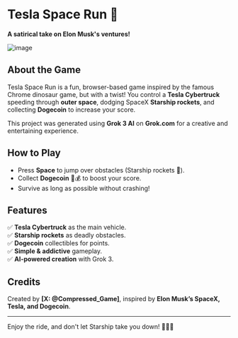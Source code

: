 # Tesla Space Run 🚀

**A satirical take on Elon Musk's ventures!**

![image](https://github.com/user-attachments/assets/a662567d-d6a9-4607-87e9-50b0a54e8c1d)

## About the Game

Tesla Space Run is a fun, browser-based game inspired by the famous Chrome dinosaur game, but with a twist! You control a **Tesla Cybertruck** speeding through **outer space**, dodging SpaceX **Starship rockets**, and collecting **Dogecoin** to increase your score.

This project was generated using **Grok 3 AI** on **Grok.com** for a creative and entertaining experience.

## How to Play

- Press **Space** to jump over obstacles (Starship rockets 🚀).
- Collect **Dogecoin** 🐶💰 to boost your score.
- Survive as long as possible without crashing!

## Features

✅ **Tesla Cybertruck** as the main vehicle.  
✅ **Starship rockets** as deadly obstacles.  
✅ **Dogecoin** collectibles for points.  
✅ **Simple & addictive** gameplay.  
✅ **AI-powered creation** with Grok 3.  

## Credits

Created by **[X: @Compressed_Game]**, inspired by **Elon Musk’s SpaceX, Tesla, and Dogecoin**.

---

Enjoy the ride, and don't let Starship take you down! 🌌🚗💨

